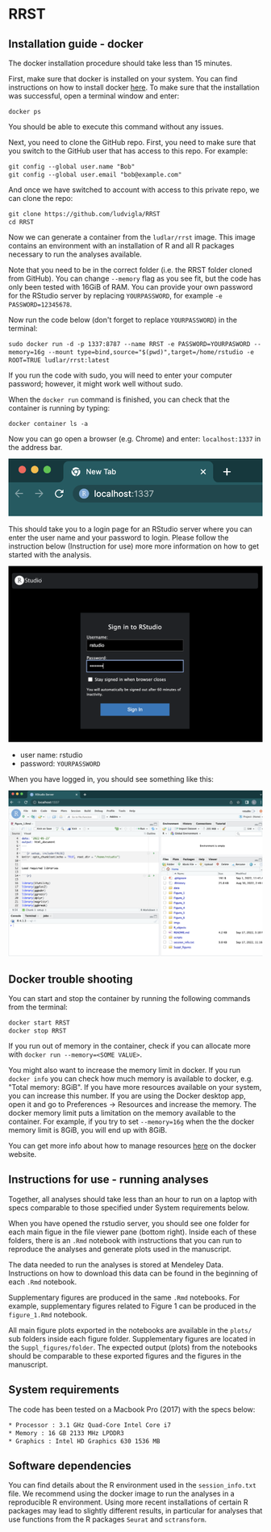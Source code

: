 # RRST

## Installation guide - docker 

The docker installation procedure should take less than 15 minutes.

First, make sure that docker is installed on your system. You can find instructions on how to 
install docker [here](https://docs.docker.com/get-docker/). To make sure that the installation 
was successful, open a terminal window and enter:

````
docker ps
````

You should be able to execute this command without any issues. 

Next, you need to clone the GitHub repo. First, you need to make sure that you switch to the GitHub user 
that has access to this repo. For example:

````
git config --global user.name "Bob"
git config --global user.email "bob@example.com"
````

And once we have switched to account with access to this private repo, we can clone the repo:

````
git clone https://github.com/ludvigla/RRST
cd RRST
````

Now we can generate a container from the `ludlar/rrst` image. This image contains an environment 
with an installation of R and all R packages necessary to run the analyses available.

Note that you need to be in the correct folder (i.e. the RRST folder cloned from GitHub). You can change 
`--memory` flag as you see fit, but the code has only been tested with 16GiB of RAM.
You can provide your own password for the RStudio server by replacing `YOURPASSWORD`, for example 
`-e PASSWORD=12345678`. 

Now run the code below (don't forget to replace `YOURPASSWORD`) in the terminal:

````
sudo docker run -d -p 1337:8787 --name RRST -e PASSWORD=YOURPASWORD --memory=16g --mount type=bind,source="$(pwd)",target=/home/rstudio -e ROOT=TRUE ludlar/rrst:latest
````

If you run the code with sudo, you will need to enter your computer password; however, 
it might work well without sudo.

When the `docker run` command is finished, you  can check that the container is running by typing:

````
docker container ls -a
````

Now you can go open a browser (e.g. Chrome) and enter: `localhost:1337` in the address bar. 

![address-bar](imgs/address_bar.png)

This should take you to a login page for an RStudio server where you can enter the user name and your password to login.
Please follow the instruction below (Instruction for use) more more information on how to get started with 
the analysis.

![rstudio-login](imgs/rstudio_login.png)

* user name: rstudio
* password: `YOURPASSWORD` 

When you have logged in, you should see something like this:

![rstudio-server](imgs/rstudio_server.png)

## Docker trouble shooting

You can start and stop the container by running the following commands from the terminal:

````
docker start RRST
docker stop RRST
````

If you run out of memory in the container, check if you can allocate more with 
`docker run --memory=<SOME VALUE>`. 

You might also want to increase the memory limit in docker. If you run `docker info` you can check how much memory is
available to docker, e.g. "Total memory: 8GiB". If you have more resources available on your system, you can increase 
this number. If you are using the Docker desktop app, open it and go to Preferences -> Resources and increase the memory. 
The docker memory limit puts a limitation on the memory available to the container. 
For example, if you try to set `--memory=16g` when the the docker memory limit is 8GiB, you will end up with 8GiB. 

You can get more info about how to manage resources [here](https://docs.docker.com/config/containers/resource_constraints/)
on the docker website.

## Instructions for use - running analyses

Together, all analyses should take less than an hour to run on a laptop with specs comparable to
those specified under System requirements below.

When you have opened the rstudio server, you should see one folder for each main figue in the 
file viewer pane (bottom right). Inside each of these folders, there is an `.Rmd` notebook
with instructions that you can run to reproduce the analyses and generate plots used 
in the manuscript. 

The data needed to run the analyses is stored at Mendeley Data. Instructions on how to 
download this data can be found in the beginning of each `.Rmd` notebook. 

Supplementary figures are produced in the same `.Rmd` notebooks. For example, supplementary
figures related to Figure 1 can be produced in the `figure_1.Rmd` notebook.

All main figure plots exported in the notebooks are available in the `plots/` sub folders inside 
each figure folder. Supplementary figures are located in the `Suppl_figures/folder`. The expected 
output (plots) from the notebooks should be comparable to these exported figures and the figures 
in the manuscript.

## System requirements

The code has been tested on a Macbook Pro (2017) with the specs below:

	* Processor : 3.1 GHz Quad-Core Intel Core i7
	* Memory : 16 GB 2133 MHz LPDDR3
	* Graphics : Intel HD Graphics 630 1536 MB

## Software dependencies

You can find details about the R environment used in the `session_info.txt` file. We recommend 
using the docker image to run the analyses in a reproducible R environment. Using more recent 
installations of certain R packages may lead to slightly different results, in particular 
for analyses that use functions from the R packages `Seurat` and `sctransform`.
